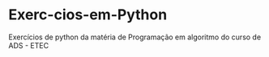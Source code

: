 # Exerc-cios-em-Python

Exercícios de python da matéria de Programação em algoritmo do curso de ADS - ETEC
